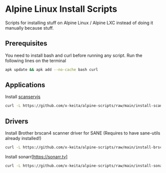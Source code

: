 # Alpine Linux Install Scripts

Scripts for installing stuff on Alpine Linux / Alpine LXC instead of doing it manually because stuff.

## Prerequisites

You need to install bash and curl before running any script. Run the following lines on the terminal

```bash
apk update && apk add --no-cache bash curl
```
## Applications

Install [scanservjs](https://github.com/sbs20/scanservjs)

```bash
curl -L https://github.com/x-keita/alpine-scripts/raw/main/install-scanservjs.sh | bash --
```

## Drivers

Install Brother brscan4 scanner driver for SANE (Requires to have sane-utils already installed!)

```bash
curl -L https://github.com/x-keita/alpine-scripts/raw/main/install-brscan4.sh | bash --
```

Install sonarr[https://sonarr.tv]

```bash
curl -L https://github.com/x-keita/alpine-scripts/raw/main/install-sonarr.sh | bash --
```
